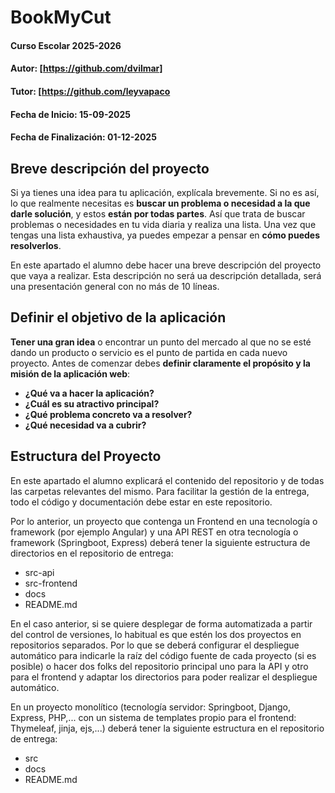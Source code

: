 # BookMyCut

#### Curso Escolar 2025-2026
#### Autor: [https://github.com/dvilmar]
#### Tutor: [https://github.com/leyvapaco
#### Fecha de Inicio: 15-09-2025
#### Fecha de Finalización: 01-12-2025

## Breve descripción del proyecto

Si ya tienes una idea para tu aplicación, explícala brevemente. Si no es así, lo que realmente necesitas es **buscar un problema o necesidad a la que darle solución**, y estos **están por todas partes**. Así que trata de buscar problemas o necesidades en tu vida diaria y realiza una lista. Una vez que tengas una lista exhaustiva, ya puedes empezar a pensar en **cómo puedes resolverlos**.

En este apartado el alumno debe hacer una breve descripción del proyecto que vaya a realizar. Esta descripción no será ua descripción detallada, será una presentación general con no más de 10 líneas.

## Definir el objetivo de la aplicación
**Tener una gran idea** o encontrar un punto del mercado al que no se esté dando un producto o servicio es el punto de partida en cada nuevo proyecto. Antes de comenzar debes **definir claramente el propósito y la misión de la aplicación web**:

- **¿Qué va a hacer la aplicación?**
- **¿Cuál es su atractivo principal?** 
- **¿Qué problema concreto va a resolver?** 
- **¿Qué necesidad va a cubrir?**

## Estructura del Proyecto

En este apartado el alumno explicará el contenido del repositorio y de todas las carpetas relevantes del mismo. Para facilitar la gestión de la entrega, todo el código y documentación debe estar en este repositorio.

Por lo anterior, un proyecto que contenga un Frontend en una tecnología o framework (por ejemplo Angular) y una API REST en otra tecnología o framework (Springboot, Express) deberá tener la siguiente estructura de directorios en el repositorio de entrega:

- src-api
- src-frontend
- docs
- README.md

En el caso anterior, si se quiere desplegar de forma automatizada a partir del control de versiones, lo habitual es que estén los dos proyectos en repositorios separados. Por lo que se deberá configurar el despliegue automático para indicarle la raíz del código fuente de cada proyecto (si es posible) o hacer dos folks del repositorio principal uno para la API y otro para el frontend y adaptar los directorios para poder realizar el despliegue automático.

En un proyecto monolítico (tecnología servidor: Springboot, Django, Express, PHP,... con un sistema de templates propio para el frontend: Thymeleaf, jinja, ejs,...) deberá tener la siguiente estructura en el repositorio de entrega:

- src
- docs
- README.md
